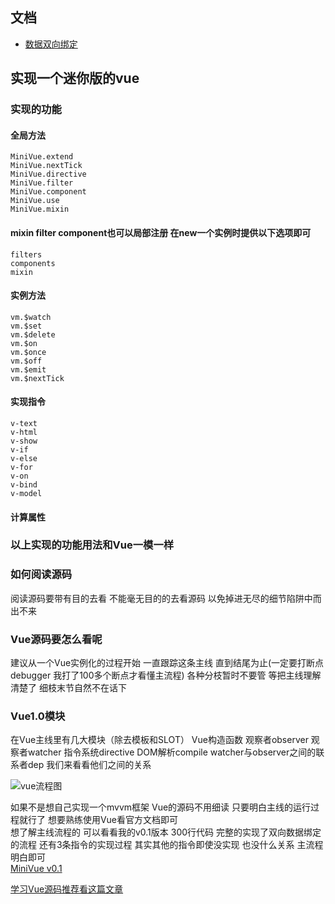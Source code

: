 ## 文档
* [数据双向绑定](https://github.com/woai3c/mini-vue/blob/master/doc/%E6%95%B0%E6%8D%AE%E5%8F%8C%E5%90%91%E7%BB%91%E5%AE%9A.md)


## 实现一个迷你版的vue

### 实现的功能
#### 全局方法
```
MiniVue.extend
MiniVue.nextTick
MiniVue.directive
MiniVue.filter
MiniVue.component
MiniVue.use
MiniVue.mixin
```

#### mixin filter component也可以局部注册 在new一个实例时提供以下选项即可

```
filters
components
mixin
```

#### 实例方法

```
vm.$watch
vm.$set
vm.$delete
vm.$on
vm.$once
vm.$off
vm.$emit
vm.$nextTick
```
#### 实现指令

```
v-text
v-html
v-show
v-if
v-else
v-for
v-on
v-bind
v-model
```

#### 计算属性

### 以上实现的功能用法和Vue一模一样

### 如何阅读源码

阅读源码要带有目的去看 不能毫无目的的去看源码 以免掉进无尽的细节陷阱中而出不来

### Vue源码要怎么看呢
建议从一个Vue实例化的过程开始 一直跟踪这条主线 直到结尾为止(一定要打断点 debugger 我打了100多个断点才看懂主流程) 各种分枝暂时不要管 等把主线理解清楚了 细枝末节自然不在话下

### Vue1.0模块
在Vue主线里有几大模块（除去模板和SLOT）
Vue构造函数 观察者observer 观察者watcher 指令系统directive  DOM解析compile watcher与observer之间的联系者dep
我们来看看他们之间的关系

![vue流程图](https://github.com/woai3c/mini-vue/blob/master/imgs/vue.svg)

如果不是想自己实现一个mvvm框架 Vue的源码不用细读 只要明白主线的运行过程就行了 想要熟练使用Vue看官方文档即可<br>
想了解主线流程的 可以看看我的v0.1版本 300行代码 完整的实现了双向数据绑定的流程 还有3条指令的实现过程 其实其他的指令即使没实现 也没什么关系 主流程明白即可<br>
[MiniVue v0.1](https://github.com/woai3c/mini-vue/tree/v0.1)

[学习Vue源码推荐看这篇文章](http://hcysun.me/vue-design/art/)

